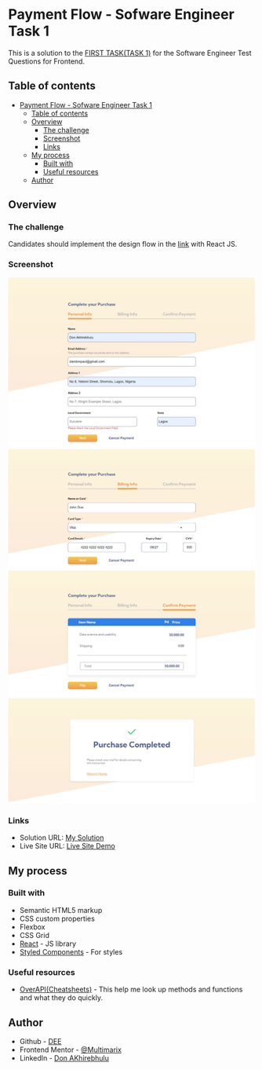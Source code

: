 # Payment Flow - Sofware Engineer Task 1

This is a solution to the [FIRST TASK(TASK 1)](https://docs.google.com/document/d/1R1tnvH2jkCFF1XHqzBLoE9D6ylUgCcdSVJom2gl5d1A/edit) for the Software Engineer Test Questions for Frontend.

## Table of contents

- [Payment Flow - Sofware Engineer Task 1](#payment-flow---sofware-engineer-task-1)
  - [Table of contents](#table-of-contents)
  - [Overview](#overview)
    - [The challenge](#the-challenge)
    - [Screenshot](#screenshot)
    - [Links](#links)
  - [My process](#my-process)
    - [Built with](#built-with)
    - [Useful resources](#useful-resources)
  - [Author](#author)

## Overview

### The challenge

Candidates should implement the design flow in the [link](<​​https://www.figma.com/file/Cz5bFXR6FuYl1N0YcGxwvJ/Frontend-Dev-Task-(Payment-Flow)?node-id=0%3A1>) with React JS.

### Screenshot

![PERSONAL INFO](./src/personal.png)
![BILLING INFO](./src/payment.png)
![CONFIRM PAYMENT](./src/purchase.png)
![PURCHASE COMPLETE](./src/complete.png)

### Links

- Solution URL: [My Solution](https://github.com/Multimarix/payment-flow)
- Live Site URL: [Live Site Demo](https://payment-flow-task.netlify.app/)

## My process

### Built with

- Semantic HTML5 markup
- CSS custom properties
- Flexbox
- CSS Grid
- [React](https://reactjs.org/) - JS library
- [Styled Components](https://styled-components.com/) - For styles

### Useful resources

- [OverAPI(Cheatsheets)](https://overapi.com/) - This help me look up methods and functions and what they do quickly.

## Author

- Github - [DEE](https://www.your-site.com)
- Frontend Mentor - [@Multimarix](https://www.frontendmentor.io/profile/Multimarix)
- LinkedIn - [Don AKhirebhulu](https://www.linkedin.com/in/don-akhirebhulu-675082242/)
